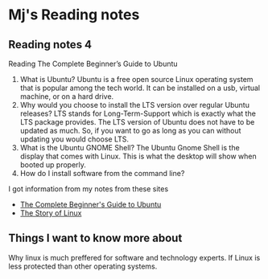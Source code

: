 # Mj's Reading notes

## Reading notes 4

Reading
The Complete Beginner’s Guide to Ubuntu

1. What is Ubuntu? Ubuntu is a free open source Linux operating system that is popular among the tech world. It can be installed on a usb, virtual machine, or on a hard drive. 
2. Why would you choose to install the LTS version over regular Ubuntu releases? LTS stands for Long-Term-Support which is exactly what the LTS package provides. The LTS version of Ubuntu does not have to be updated as much. So, if you want to go as long as you can without updating you would choose LTS. 
3. What is the Ubuntu GNOME Shell? The Ubuntu Gnome Shell is the display that comes with Linux. This is what the desktop will show when booted up properly. 
4. How do I install software from the command line? 

I got information from my notes from these sites 
- [The Complete Beginner's Guide to Ubuntu](https://web.archive.org/web/20220312030901/https://www.lifewire.com/beginners-guide-to-ubuntu-2205722)
- [The Story of Linux](https://www.youtube.com/watch?v=5ocq6_3-nEw)

## Things I want to know more about 
Why linux is much preffered for software and technology experts. 
If Linux is less protected than other operating systems. 
